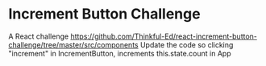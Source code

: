 # Increment Button Challenge

A React challenge
<https://github.com/Thinkful-Ed/react-increment-button-challenge/tree/master/src/components>
Update the code so clicking "increment" in IncrementButton, increments this.state.count in App